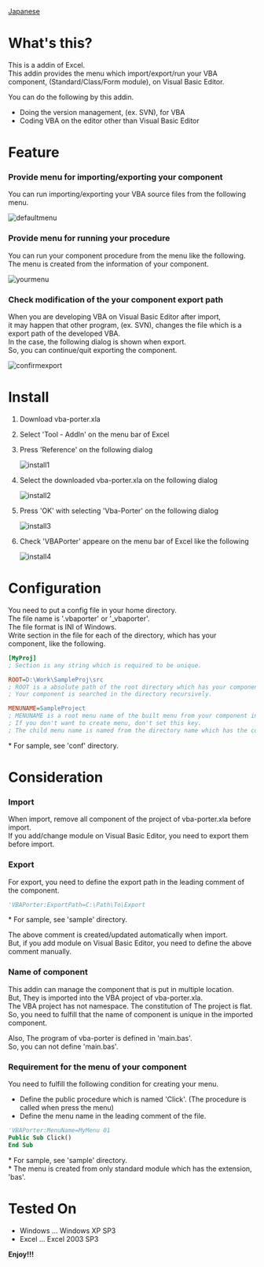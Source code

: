 [Japanese](https://github.com/aki2o/vba-porter/blob/master/README-ja.md)

What's this?
============

This is a addin of Excel.  
This addin provides the menu which import/export/run your VBA component,
 (Standard/Class/Form module), on Visual Basic Editor.  

You can do the following by this addin.

* Doing the version management, (ex. SVN), for VBA
* Coding VBA on the editor other than Visual Basic Editor


Feature
=======

### Provide menu for importing/exporting your component

You can run importing/exporting your VBA source files from the following menu.

![defaultmenu](img/defaultmenu.png)

### Provide menu for running your procedure

You can run your component procedure from the menu like the following.  
The menu is created from the information of your component.

![yourmenu](img/yourmenu.png)

### Check modification of the your component export path

When you are developing VBA on Visual Basic Editor after import,  
it may happen that other program, (ex. SVN), changes the file which is a export path of the developed VBA.  
In the case, the following dialog is shown when export.  
So, you can continue/quit exporting the component.

![confirmexport](img/confirmexport.png)


Install
=======

1. Download vba-porter.xla

2. Select 'Tool - AddIn' on the menu bar of Excel

3. Press 'Reference' on the following dialog

    ![install1](img/install1.png)

4. Select the downloaded vba-porter.xla on the following dialog

    ![install2](img/install2.png)

5. Press 'OK' with selecting 'Vba-Porter' on the following dialog

    ![install3](img/install3.png)

6. Check 'VBAPorter' appeare on the menu bar of Excel like the following

    ![install4](img/install4.png)


Configuration
=============

You need to put a config file in your home directory.  
The file name is '.vbaporter' or '_vbaporter'.  
The file format is INI of Windows.  
Write section in the file for each of the directory, which has your component, like the following.

```ini
[MyProj]
; Section is any string which is required to be unique.

ROOT=D:\Work\SampleProj\src
; ROOT is a absolute path of the root directory which has your component.
; Your component is searched in the directory recursively.

MENUNAME=SampleProject
; MENUNAME is a root menu name of the built menu from your component in ROOT.
; If you don't want to create menu, don't set this key.
; The child menu name is named from the directory name which has the component.
```

\* For sample, see 'conf' directory.  


Consideration
=============

### Import

When import, remove all component of the project of vba-porter.xla before import.  
If you add/change module on Visual Basic Editor, you need to export them before import.

### Export

For export, you need to define the export path in the leading comment of the component.  

```vb
'VBAPorter:ExportPath=C:\Path\To\Export
```

\* For sample, see 'sample' directory.  

The above comment is created/updated automatically when import.  
But, if you add module on Visual Basic Editor, you need to define the above comment manually.

### Name of component

This addin can manage the component that is put in multiple location.  
But, They is imported into the VBA project of vba-porter.xla.  
The VBA project has not namespace. The constitution of The project is flat.  
So, you need to fulfill that the name of component is unique in the imported component.  

Also, The program of vba-porter is defined in 'main.bas'.  
So, you can not define 'main.bas'.

### Requirement for the menu of your component

You need to fulfill the following condition for creating your menu.

* Define the public procedure which is named 'Click'. (The procedure is called when press the menu)
* Define the menu name in the leading comment of the file.

```vb
'VBAPorter:MenuName=MyMenu 01
Public Sub Click()
End Sub
```

\* For sample, see 'sample' directory.  
\* The menu is created from only standard module which has the extension, 'bas'.  


Tested On
=========

* Windows ... Windows XP SP3
* Excel ... Excel 2003 SP3


**Enjoy!!!**

